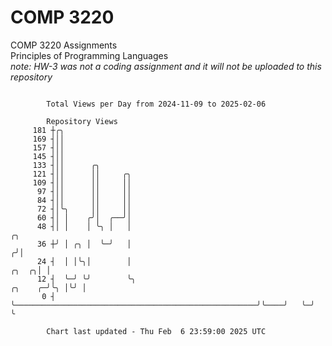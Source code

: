 # COMP 3220
COMP 3220 Assignments  
Principles of Programming Languages  
*note: HW-3 was not a coding assignment and it will not be uploaded to this repository*  

```

        Total Views per Day from 2024-11-09 to 2025-02-06

        Repository Views
     181 ┼╭╮
     169 ┤││
     157 ┤││
     145 ┤││
     133 ┤││      ╭╮
     121 ┤││      ││     ╭╮
     109 ┤││      ││     ││
      97 ┤││      ││     ││
      84 ┤││      ││     ││
      72 ┤│╰╮     ││     ││
      60 ┤│ │    ╭╯│  ╭──╯│
      48 ┤│ │    │ ╰╮ │   │                                                                      ╭╮
      36 ┼╯ │ ╭╮ │  ╰─╯   │                                                                     ╭╯│
      24 ┤  │ │╰╮│        │                                                               ╭╮  ╭╮│ │
      12 ┤  ╰─╯ ╰╯        ╰╮                                                      ╭╮    ╭─╯╰╮ │╰╯ │
       0 ┤                 ╰──────────────────────────────────────────────────────╯╰────╯   ╰─╯   ╰

        Chart last updated - Thu Feb  6 23:59:00 2025 UTC
        
```
